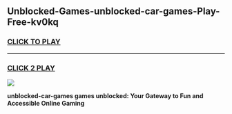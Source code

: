 
## Unblocked-Games-unblocked-car-games-Play-Free-kv0kq
<h3>
<a href="https://premium76.site?title=unblocked-car-games&ref=22A">CLICK TO PLAY</a></h3>
<hr>

<h3>
<a href="https://premium76.site?title=unblocked-car-games&ref=22A">CLICK 2 PLAY</a>
  
</h3>

<a href="https://premium76.site?title=unblocked-car-games&ref=22A"><img src="https://clearcache.store/games.png"></a>


**unblocked-car-games games unblocked: Your Gateway to Fun and Accessible Online Gaming**
